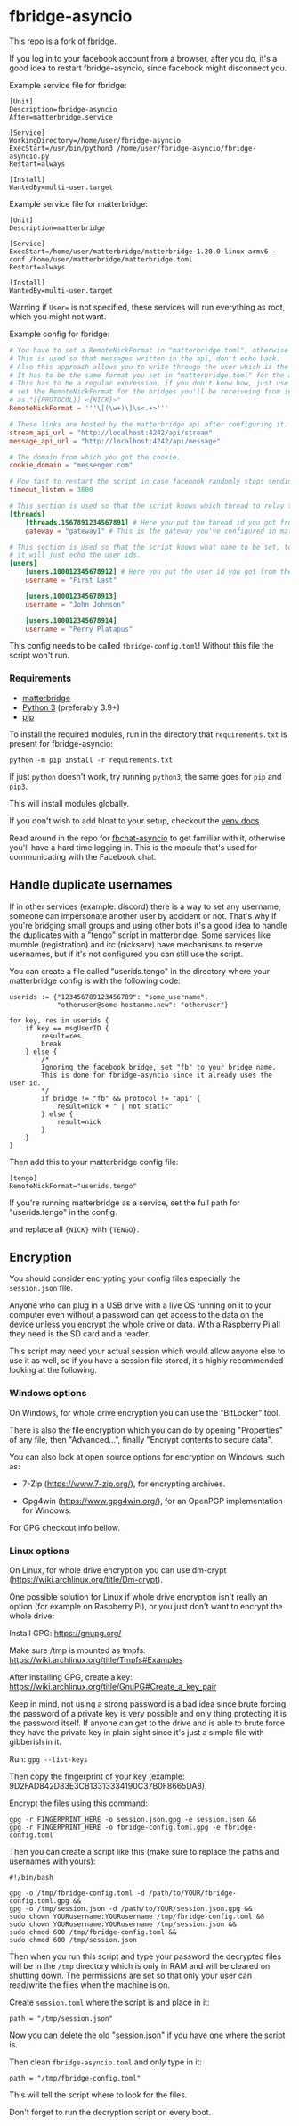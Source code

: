 # fbridge-asyncio

This repo is a fork of [fbridge](https://github.com/VictorNine/fbridge).

If you log in to your facebook account from a browser, after you do, it's a good idea to restart
fbridge-asyncio, since facebook might disconnect you.

Example service file for fbridge:
```
[Unit]
Description=fbridge-asyncio
After=matterbridge.service

[Service]
WorkingDirectory=/home/user/fbridge-asyncio
ExecStart=/usr/bin/python3 /home/user/fbridge-asyncio/fbridge-asyncio.py
Restart=always

[Install]
WantedBy=multi-user.target
```

Example service file for matterbridge:
```
[Unit]
Description=matterbridge

[Service]
ExecStart=/home/user/matterbridge/matterbridge-1.20.0-linux-armv6 -conf /home/user/matterbridge/matterbridge.toml
Restart=always

[Install]
WantedBy=multi-user.target
```

Warning if `User=` is not specified, these services will run everything as root, which you might not want.

Example config for fbridge:
```toml
# You have to set a RemoteNickFormat in "matterbridge.toml", otherwise the bot won't work properly.
# This is used so that messages written in the api, don't echo back.
# Also this approach allows you to write through the user which is the bot in Facebook.
# It has to be the same format you set in "matterbridge.toml" for the api.
# This has to be a regular expression, if you don't know how, just use the default here, but you have to
# set the RemoteNickFormat for the bridges you'll be receiveing from into the api in matterbridge.toml
# as "[{PROTOCOL}] <{NICK}>"
RemoteNickFormat = '''\[(\w+)\]\s<.+>'''

# These links are hosted by the matterbridge api after configuring it.
stream_api_url = "http://localhost:4242/api/stream"
message_api_url = "http://localhost:4242/api/message"

# The domain from which you got the cookie.
cookie_domain = "messenger.com"

# How fast to restart the script in case facebook randomly stops sending.
timeout_listen = 3600

# This section is used so that the script knows which thread to relay to which gateway in matterbridge.
[threads]
    [threads.1567891234567891] # Here you put the thread id you got from the url in messenger.com
    gateway = "gateway1" # This is the gateway you've configured in matterbridge for the api.

# This section is used so that the script knows what name to be set, to each user id, otherwise in the RemoteNickFormat
# it will just echo the user ids.
[users]
    [users.100012345678912] # Here you put the user id you got from the url in messenger.com
    username = "First Last"

    [users.100012345678913]
    username = "John Johnson"

    [users.100012345678914]
    username = "Perry Platapus"
```
This config needs to be called `fbridge-config.toml`! Without this file the script won't run.

### Requirements

* [matterbridge](https://github.com/42wim/matterbridge)
* [Python 3](https://www.python.org/downloads/) (preferably 3.9+)
* [pip](https://pypi.org/project/pip/)

To install the required modules, run in the directory that `requirements.txt` is present for fbridge-asyncio:

`python -m pip install -r requirements.txt`

If just `python` doesn't work, try running `python3`, the same goes for `pip` and `pip3`.

This will install modules globally.

If you don't wish to add bloat to your setup, checkout the
[venv docs](https://docs.python.org/3/library/venv.html).

Read around in the repo for [fbchat-asyncio](https://github.com/tulir/fbchat-asyncio) to get familiar with it, otherwise
you'll have a hard time logging in. This is the module that's used for communicating with the Facebook chat.

## Handle duplicate usernames

If in other services (example: discord) there is a way to set any username, someone can impersonate another
user by accident or not. That's why if you're bridging small groups and using other bots it's a good idea to handle
the duplicates with a "tengo" script in matterbridge. Some services like mumble (registration) and irc (nickserv) have
mechanisms to reserve usernames, but if it's not configured you can still use the script.

You can create a file called "userids.tengo" in the directory where your matterbridge config is with the following code:

```tengo
userids := {"123456789123456789": "some_username",
            "otheruser@some-hostanme.new": "otheruser"}

for key, res in userids {
	if key == msgUserID {
		result=res
		break
	} else {
		/*
		Ignoring the facebook bridge, set "fb" to your bridge name.
		This is done for fbridge-asyncio since it already uses the user id.
		*/
		if bridge != "fb" && protocol != "api" {
			result=nick + " | not static"
		} else {
			result=nick
		}
	}
}
```

Then add this to your matterbridge config file:

```
[tengo]
RemoteNickFormat="userids.tengo"
```

If you're running matterbridge as a service, set the full path for "userids.tengo" in the config.

and replace all `{NICK}` with `{TENGO}`.

## Encryption

You should consider encrypting your config files especially the `session.json` file.

Anyone who can plug in a USB drive with a live OS running on it to your computer even without a
password can get access to the data on the device unless you encrypt the whole drive or data.
With a Raspberry Pi all they need is the SD card and a reader.

This script may need your actual session which would allow anyone else to use it as well,
so if you have a session file stored, it's highly recommended looking at the following.

### Windows options

On Windows, for whole drive encryption you can use the "BitLocker" tool.

There is also the file encryption which you can do by opening "Properties" of any
file, then "Advanced...", finally "Encrypt contents to secure data".

You can also look at open source options for encryption on Windows, such as:

* 7-Zip (https://www.7-zip.org/), for encrypting archives.
  
* Gpg4win (https://www.gpg4win.org/), for an OpenPGP implementation for Windows.

For GPG checkout info bellow.

### Linux options

On Linux, for whole drive encryption you can use dm-crypt (https://wiki.archlinux.org/title/Dm-crypt).

One possible solution for Linux if whole drive encryption
isn't really an option (for example on Raspberry Pi),
or you just don't want to encrypt the whole drive:

Install GPG: https://gnupg.org/

Make sure /tmp is mounted as tmpfs: https://wiki.archlinux.org/title/Tmpfs#Examples

After installing GPG, create a key: https://wiki.archlinux.org/title/GnuPG#Create_a_key_pair

Keep in mind, not using a strong password is a bad idea since brute forcing the password of
a private key is very possible and only thing protecting it is the password itself.
If anyone can get to the drive and is able to brute force they have the private key
in plain sight since it's just a simple file with gibberish in it.

Run: `gpg --list-keys`

Then copy the fingerprint of your key (example: 9D2FAD842D83E3CB13313334190C37B0F8665DA8).

Encrypt the files using this command:

```
gpg -r FINGERPRINT_HERE -o session.json.gpg -e session.json &&
gpg -r FINGERPRINT_HERE -o fbridge-config.toml.gpg -e fbridge-config.toml
```

Then you can create a script like this
(make sure to replace the paths and usernames with yours):

```
#!/bin/bash

gpg -o /tmp/fbridge-config.toml -d /path/to/YOUR/fbridge-config.toml.gpg &&
gpg -o /tmp/session.json -d /path/to/YOUR/session.json.gpg &&
sudo chown YOURusername:YOURusername /tmp/fbridge-config.toml &&
sudo chown YOURusername:YOURusername /tmp/session.json &&
sudo chmod 600 /tmp/fbridge-config.toml &&
sudo chmod 600 /tmp/session.json
```

Then when you run this script and type your password the decrypted files will
be in the `/tmp` directory which is only in RAM and will be cleared on shutting down.
The permissions are set so that only your user can read/write the files when the machine is on.

Create `session.toml` where the script is and place in it:

`path = "/tmp/session.json"`

Now you can delete the old "session.json" if you have one
where the script is.

Then clean `fbridge-asyncio.toml` and only type in it:

`path = "/tmp/fbridge-config.toml"`

This will tell the script where to look for the files.

Don't forget to run the decryption script on every boot.
